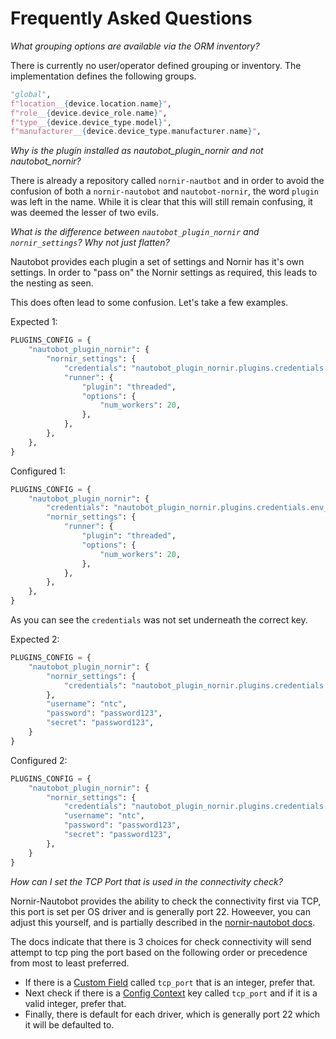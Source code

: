 # Frequently Asked Questions

_What grouping options are available via the ORM inventory?_

There is currently no user/operator defined grouping or inventory. The implementation defines the following groups.

```python
"global",
f"location__{device.location.name}",
f"role__{device.device_role.name}",
f"type__{device.device_type.model}",
f"manufacturer__{device.device_type.manufacturer.name}",
```

_Why is the plugin installed as nautobot_plugin_nornir and not nautobot_nornir?_

There is already a repository called `nornir-nautbot` and in order to avoid the confusion of both a `nornir-nautobot` and `nautobot-nornir`, the word `plugin` was left in the name. While it is clear that this will still remain confusing, it was deemed the lesser of two evils.

_What is the difference between `nautobot_plugin_nornir` and `nornir_settings`? Why not just flatten?_

Nautobot provides each plugin a set of settings and Nornir has it's own settings. In order to "pass on" the Nornir settings as required, this leads to the nesting as seen. 

This does often lead to some confusion. Let's take a few examples. 

Expected 1:
```python
PLUGINS_CONFIG = {
    "nautobot_plugin_nornir": {
        "nornir_settings": {
            "credentials": "nautobot_plugin_nornir.plugins.credentials.env_vars.CredentialsEnvVars",
            "runner": {
                "plugin": "threaded",
                "options": {
                    "num_workers": 20,
                },
            },
        },
    },
}
```

Configured 1:
```python
PLUGINS_CONFIG = {
    "nautobot_plugin_nornir": {
        "credentials": "nautobot_plugin_nornir.plugins.credentials.env_vars.CredentialsEnvVars",
        "nornir_settings": {
            "runner": {
                "plugin": "threaded",
                "options": {
                    "num_workers": 20,
                },
            },
        },
    },
}
```
As you can see the `credentials` was not set underneath the correct key. 

Expected 2:
```python
PLUGINS_CONFIG = {
    "nautobot_plugin_nornir": {
        "nornir_settings": {
            "credentials": "nautobot_plugin_nornir.plugins.credentials.settings_vars.CredentialsSettingsVars",
        },
        "username": "ntc",
        "password": "password123",
        "secret": "password123",
    }
}
```

Configured 2:
```python
PLUGINS_CONFIG = {
    "nautobot_plugin_nornir": {
        "nornir_settings": {
            "credentials": "nautobot_plugin_nornir.plugins.credentials.settings_vars.CredentialsSettingsVars",
            "username": "ntc",
            "password": "password123",
            "secret": "password123",
        },
    }
}
```

_How can I set the TCP Port that is used in the connectivity check?_

Nornir-Nautobot provides the ability to check the connectivity first via TCP, this port is set per OS driver and is generally port 22. Howeever, you can adjust this yourself, and is partially described in the [nornir-nautobot docs](https://docs.nautobot.com/projects/nornir-nautobot/en/latest/task/task/#check-connectivity-configuration).

The docs indicate that there is 3 choices for check connectivity will send attempt to tcp ping the port based on the following order or precedence from most to least preferred.

- If there is a [Custom Field](https://docs.nautobot.com/projects/core/en/stable/user-guide/feature-guides/custom-fields/) called `tcp_port` that is an integer, prefer that.
- Next check if there is a [Config Context](https://docs.nautobot.com/projects/core/en/stable/user-guide/core-data-model/extras/configcontext/) key called `tcp_port` and if it is a valid integer, prefer that.
- Finally, there is default for each driver, which is generally port 22 which it will be defaulted to.
